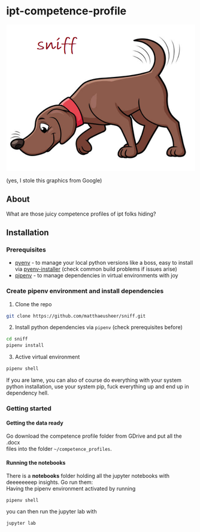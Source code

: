 # ipt-competence-profile
![](assets/sniff.png)

(yes, I stole this graphics from Google)

## About
What are those juicy competence profiles of ipt folks hiding?

## Installation

### Prerequisites
- [pyenv](https://github.com/pyenv/pyenv) - to manage your local python versions like a boss, easy to install via [pyenv-installer](https://github.com/pyenv/pyenv-installer) (check common build problems if issues arise)
- [pipenv](https://github.com/pypa/pipenv) - to manage dependencies in virtual environments with joy

### Create pipenv environment and install dependencies
1. Clone the repo
```sh
git clone https://github.com/matthaeusheer/sniff.git
```
2. Install python dependencies via `pipenv` (check prerequisites before)
```sh
cd sniff
pipenv install
```
3. Active virtual environment
```sh
pipenv shell
```

If you are lame, you can also of course do everything with your system  
python installation, use your system pip, fuck everything up and end up in dependency hell.

### Getting started
#### Getting the data ready
Go download the competence profile folder from GDrive and put all the .docx  
files into the folder `~/competence_profiles`.

#### Running the notebooks
There is a **notebooks** folder holding all the jupyter notebooks with deeeeeeeep insights. Go run them:  
Having the pipenv environment activated by running
```
pipenv shell
```
you can then run the jupyter lab with
```
jupyter lab
```